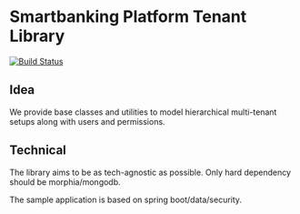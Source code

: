 # Smartbanking Platform Tenant Library

[![Build Status ](https://travis-ci.org/adorsys/smartbanking-tenant.svg?branch=master)](https://travis-ci.org/adorsys/smartbanking-tenant)

## Idea
We provide base classes and utilities to model hierarchical multi-tenant setups
along with users and permissions.

## Technical
The library aims to be as tech-agnostic as possible. Only hard dependency should
be morphia/mongodb.

The sample application is based on spring boot/data/security.
